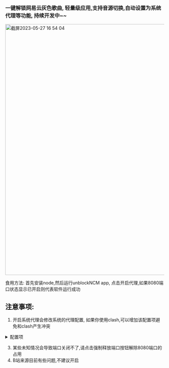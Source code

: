 ### 一键解锁网易云灰色歌曲, 轻量级应用,支持音源切换,自动设置为系统代理等功能, 持续开发中~~
<img width="793" alt="截屏2023-05-27 16 54 04" src="https://github.com/LastStranger/unblockNCM/assets/29811304/4852726a-da8c-40e8-9441-ca82e3844920">

食用方法:
首先安装node,然后运行unblockNCM app, 点击开启代理,如果8080端口状态显示已开启则代表软件运行成功 
## 注意事项:
1. 开启系统代理会修改系统的代理配置, 如果你使用clash,可以增加该配置项避免和clash产生冲突 
<details><summary>配置项</summary>
  
```yaml
- {name: "网易云", type: http, server: 127.0.0.1, port: 8080}
.......
  - name: Netease Music
    type: select
    proxies:
      - DIRECT
      - Proxies
      - 网易云
.......
 - DOMAIN,apm.music.163.com,Netease Music
 - DOMAIN,apm3.music.163.com,Netease Music
 - DOMAIN,interface.music.163.com,Netease Music
 - DOMAIN,interface3.music.163.com,Netease Music
 - DOMAIN,music.163.com,Netease Music
 - IP-CIDR,101.71.154.241/32,Netease Music,no-resolve
 - IP-CIDR,103.126.92.132/32,Netease Music,no-resolve
 - IP-CIDR,103.126.92.133/32,Netease Music,no-resolve
 - IP-CIDR,112.13.119.17/32,Netease Music,no-resolve
 - IP-CIDR,112.13.122.1/32,Netease Music,no-resolve
 - IP-CIDR,115.236.118.33/32,Netease Music,no-resolve
 - IP-CIDR,115.236.121.1/32,Netease Music,no-resolve
 - IP-CIDR,118.24.63.156/32,Netease Music,no-resolve
 - IP-CIDR,193.112.159.225/32,Netease Music,no-resolve
 - IP-CIDR,223.252.199.66/32,Netease Music,no-resolve
 - IP-CIDR,223.252.199.67/32,Netease Music,no-resolve
 - IP-CIDR,39.105.63.80/32,Netease Music,no-resolve
 - IP-CIDR,45.254.48.1/32,Netease Music,no-resolve
 - IP-CIDR,47.100.127.239/32,Netease Music,no-resolve
 - IP-CIDR,59.111.160.195/32,Netease Music,no-resolve
 - IP-CIDR,59.111.160.197/32,Netease Music,no-resolve
 - IP-CIDR,59.111.181.35/32,Netease Music,no-resolve
 - IP-CIDR,59.111.181.38/32,Netease Music,no-resolve
 - IP-CIDR,59.111.181.60/32,Netease Music,no-resolve
 - DOMAIN-SUFFIX,netease.com,Domestic
``` 
  
然后修改网易云的代理方式
<img width="237" alt="截屏2023-05-27 17 09 31" src="https://github.com/LastStranger/unblockNCM/assets/29811304/c8bf08e4-64cf-43a9-aca8-a469f8d36c97">
</details>

3. 某些未知情况会导致端口关闭不了,请点击强制释放端口按钮解除8080端口的占用
4. B站来源目前有些问题,不建议开启
